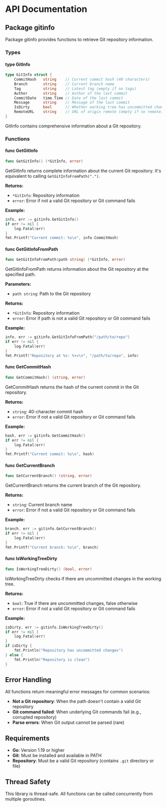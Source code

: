 # API Documentation

## Package gitinfo

Package gitinfo provides functions to retrieve Git repository information.

### Types

#### type GitInfo

```go
type GitInfo struct {
    CommitHash   string    // Current commit hash (40 characters)
    Branch       string    // Current branch name
    Tag          string    // Latest tag (empty if no tags)
    Author       string    // Author of the last commit
    CommitDate   time.Time // Date of the last commit
    Message      string    // Message of the last commit
    IsDirty      bool      // Whether working tree has uncommitted changes
    RemoteURL    string    // URL of origin remote (empty if no remote)
}
```

GitInfo contains comprehensive information about a Git repository.

### Functions

#### func GetGitInfo

```go
func GetGitInfo() (*GitInfo, error)
```

GetGitInfo returns complete information about the current Git repository. It's equivalent to calling `GetGitInfoFromPath(".")`.

**Returns:**
- `*GitInfo`: Repository information
- `error`: Error if not a valid Git repository or Git command fails

**Example:**
```go
info, err := gitinfo.GetGitInfo()
if err != nil {
    log.Fatal(err)
}
fmt.Printf("Current commit: %s\n", info.CommitHash)
```

#### func GetGitInfoFromPath

```go
func GetGitInfoFromPath(path string) (*GitInfo, error)
```

GetGitInfoFromPath returns information about the Git repository at the specified path.

**Parameters:**
- `path string`: Path to the Git repository

**Returns:**
- `*GitInfo`: Repository information
- `error`: Error if path is not a valid Git repository or Git command fails

**Example:**
```go
info, err := gitinfo.GetGitInfoFromPath("/path/to/repo")
if err != nil {
    log.Fatal(err)
}
fmt.Printf("Repository at %s: %+v\n", "/path/to/repo", info)
```

#### func GetCommitHash

```go
func GetCommitHash() (string, error)
```

GetCommitHash returns the hash of the current commit in the Git repository.

**Returns:**
- `string`: 40-character commit hash
- `error`: Error if not a valid Git repository or Git command fails

**Example:**
```go
hash, err := gitinfo.GetCommitHash()
if err != nil {
    log.Fatal(err)
}
fmt.Printf("Current commit: %s\n", hash)
```

#### func GetCurrentBranch

```go
func GetCurrentBranch() (string, error)
```

GetCurrentBranch returns the current branch of the Git repository.

**Returns:**
- `string`: Current branch name
- `error`: Error if not a valid Git repository or Git command fails

**Example:**
```go
branch, err := gitinfo.GetCurrentBranch()
if err != nil {
    log.Fatal(err)
}
fmt.Printf("Current branch: %s\n", branch)
```

#### func IsWorkingTreeDirty

```go
func IsWorkingTreeDirty() (bool, error)
```

IsWorkingTreeDirty checks if there are uncommitted changes in the working tree.

**Returns:**
- `bool`: True if there are uncommitted changes, false otherwise
- `error`: Error if not a valid Git repository or Git command fails

**Example:**
```go
isDirty, err := gitinfo.IsWorkingTreeDirty()
if err != nil {
    log.Fatal(err)
}
if isDirty {
    fmt.Println("Repository has uncommitted changes")
} else {
    fmt.Println("Repository is clean")
}
```

## Error Handling

All functions return meaningful error messages for common scenarios:

- **Not a Git repository**: When the path doesn't contain a valid Git repository
- **Git command failed**: When underlying Git commands fail (e.g., corrupted repository)
- **Parse errors**: When Git output cannot be parsed (rare)

## Requirements

- **Go**: Version 1.19 or higher
- **Git**: Must be installed and available in PATH
- **Repository**: Must be a valid Git repository (contains `.git` directory or file)

## Thread Safety

This library is thread-safe. All functions can be called concurrently from multiple goroutines.
